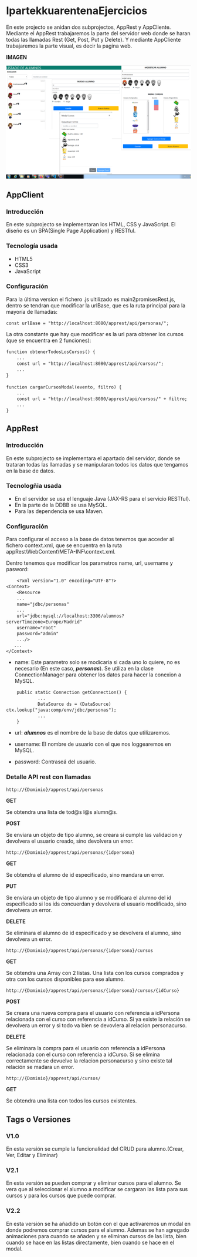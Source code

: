 # IpartekkuarentenaEjercicios

En este projecto se anidan dos subprojectos, AppRest y AppCliente. Mediante el AppRest trabajaremos la parte del servidor web donde se haran todas las llamadas Rest (Get, Post, Put y Delete). Y mediante AppCliente trabajaremos la parte visual, es decir la pagina web.

**IMAGEN**

![Diseño apartado Web](https://github.com/euskalvirus/IpartekkuarentenaEjercicios/blob/master/Prueba_Alumnos_Profesores/Screenshoots/appclient.png)

## AppClient

### Introducción

En este subprojecto se implementaran los HTML, CSS y JavaScript. El diseño es un SPA(Single Page Application) y RESTful.

### Tecnología usada

* HTML5
* CSS3
* JavaScript

### Configuración

Para la última version el fichero .js ultilizado es main2promisesRest.js, dentro se tendran que modificar la urlBase, que es la ruta principal para la mayoría de llamadas:

    const urlBase = "http://localhost:8080/apprest/api/personas/";
    
La otra constante que hay que modificar es la url para obtener los cursos (que se encuentra en 2 funciones):

~~~
function obtenerTodosLosCursos() {
    ...
    const url = "http://localhost:8080/apprest/api/cursos/";
    ...
}

function cargarCursosModal(evento, filtro) {
    ...
    const url = "http://localhost:8080/apprest/api/cursos/" + filtro;
    ...
}
~~~
    
## AppRest

### Introducción

En este subprojecto se implementara el apartado del servidor, donde se trataran todas las llamadas y se manipularan todos los datos que tengamos en la base de datos.

### Tecnologñia usada

* En el servidor se usa el lenguaje Java (JAX-RS para el servicio RESTful). 
* En la parte de la DDBB se usa MySQL.
* Para las dependencia se usa Maven.

### Configuración

Para configurar el acceso a la base de datos tenemos que acceder al fichero context.xml, que se encuentra en la ruta  appRest\WebContent\META-INF\context.xml.

Dentro tenemos que modificar los parametros name, url, username y pasword: 

~~~
    <?xml version="1.0" encoding="UTF-8"?>
<Context>
	<Resource 
	...
	name="jdbc/personas" 
	...
	url="jdbc:mysql://localhost:3306/alumnos?serverTimezone=Europe/Madrid" 
	username="root"
	password="admin" 
	.../>
   ...
</Context>
~~~

* name: Este parametro solo se modicaria si cada uno lo quiere, no es necesario (En este caso, ***personas***). Se utiliza en la clase ConnectionManager para obtener los datos para hacer la conexion a MySQL.

~~~
	public static Connection getConnection() {
			...
			DataSource ds = (DataSource) ctx.lookup("java:comp/env/jdbc/personas");
			...
	}
~~~

* url: ***alumnos*** es el nombre de la base de datos que utilizaremos.

* username: El nombre de usuario con el que nos loggearemos en MySQL.

* password: Contraseá del usuario.

### Detalle API rest con llamadas 

~~~ 
http://{Dominio}/apprest/api/personas 
~~~

**GET**

Se obtendra una lista de tod@s l@s alumn@s.

**POST**

Se enviara un objeto de tipo alumno, se creara si cumple las validacion y devolvera el usuario creado, sino devolvera un error.

~~~ 
http://{Dominio}/apprest/api/personas/{idpersona}
~~~

**GET**

Se obtendra el alumno de id especificado, sino mandara un error.

**PUT**

Se enviara un objeto de tipo alumno y se modificara el alumno del id especificado si los ids concuerdan y devolvera el usuario modificado, sino devolvera un error.

**DELETE**

Se eliminara el alumno de id especificado y se devolvera el alumno, sino devolvera un error.

~~~ 
http://{Dominio}/apprest/api/personas/{idpersona}/cursos 
~~~

**GET**

Se obtendra una Array con 2 listas. Una lista con los cursos comprados y otra con los cursos disponibles para ese alumno.

~~~
http://{Dominio}/apprest/api/personas/{idpersona}/cursos/{idCurso}
~~~

**POST**

Se creara una nueva compra para el usuario con referencia a idPersona relacionada con el curso con referencia a idCurso. Si ya existe la relación se devolvera un error y si todo va bien se devovlera al relacion personacurso.

**DELETE**

Se eliminara la compra para el usuario con referencia a idPersona relacionada con el curso con referencia a idCurso. Si se elimina correctamente se devuelve la relacion personacurso y sino existe tal relación se madara un error.

~~~ 
http://{Dominio}/apprest/api/cursos/
~~~

**GET**

Se obtendra una lista con todos los cursos existentes.

## Tags o Versiones

### V1.0

En esta versión se cumple la funcionalidad del CRUD para alumno.(Crear, Ver, Editar y Eliminar)

### V2.1

En esta versión se pueden comprar y eliminar cursos para el alumno. Se vera que al seleccionar el alumno a modificar se cargaran las lista para sus cursos y para los cursos que puede comprar.

### V2.2

En esta versión se ha añadido un botón con el que activaremos un modal en donde podremos comprar cursos para el alumno. Ademas se han agregado animaciones para cuando se añaden y se eliminan cursos  de las lista, bien cuando se hace en las listas directamente, bien cuando se hace en el modal.

